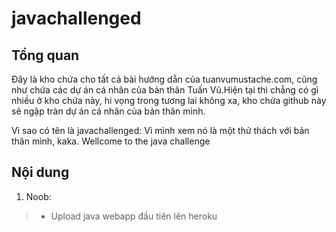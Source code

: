 # javachallenged
## Tổng quan
Đây là kho chứa cho tất cả bài hướng dẫn của tuanvumustache.com, cũng như chứa các dự án cá nhân của bản thân Tuấn Vũ.Hiện tại thì chẳng có gì nhiều ở kho chứa này, hi vọng trong tương lai không xa, kho chứa github này sẽ ngập tràn dự án cá nhân của bản thân mình.

Vì sao có tên là javachallenged: Vì mình xem nó là một thử thách với bản thân mình, kaka.
Wellcome to the java challenge

## Nội dung
1. Noob:
> * Upload java webapp đầu tiên lên heroku
